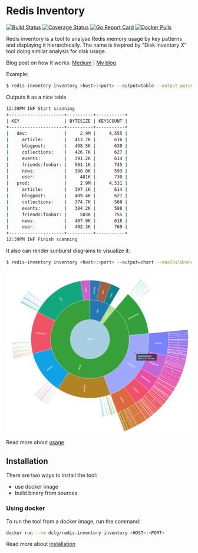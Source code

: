 Redis Inventory
===============

[![Build Status](https://travis-ci.com/obukhov/redis-inventory.svg?branch=master)](https://travis-ci.com/obukhov/redis-inventory)
[![Coverage Status](https://coveralls.io/repos/github/obukhov/redis-inventory/badge.svg?branch=master)](https://coveralls.io/github/obukhov/redis-inventory?branch=master)
[![Go Report Card](https://goreportcard.com/badge/github.com/obukhov/redis-inventory)](https://goreportcard.com/report/github.com/obukhov/redis-inventory)
[![Docker Pulls](https://img.shields.io/docker/pulls/dclg/redis-inventory)](https://hub.docker.com/repository/docker/dclg/redis-inventory)

Redis inventory is a tool to analyse Redis memory usage by key patterns and displaying it hierarchically. The name is
inspired by "Disk Inventory X" tool doing similar analysis for disk usage.

Blog post on how it works: [Medium](https://medium.com/geekculture/analyzing-memory-usage-in-redis-by-key-patterns-e36420a2c225) | [My blog](https://dclg.net/posts/2021-08-16---Redis-inventory/redis-inventory)

Example:

```bash
$ redis-inventory inventory <host>:<port> --output=table --output-params="padSpaces=2&depth=2&human=1"
```

Outputs it as a nice table

```bash
12:39PM INF Start scanning
+---------------------+----------+-----------+
| KEY                 | BYTESIZE | KEYSCOUNT |
+---------------------+----------+-----------+
|   dev:              |     2.9M |     4,555 |
|     article:        |   413.7K |       616 |
|     blogpost:       |   408.5K |       630 |
|     collections:    |   426.7K |       627 |
|     events:         |   391.2K |       614 |
|     friends:foobar: |   501.1K |       745 |
|     news:           |   388.8K |       593 |
|     user:           |     481K |       730 |
|   prod:             |     2.9M |     4,531 |
|     article:        |   397.1K |       614 |
|     blogpost:       |   409.4K |       627 |
|     collections:    |   374.7K |       560 |
|     events:         |   384.2K |       588 |
|     friends:foobar: |     503K |       755 |
|     news:           |   407.9K |       618 |
|     user:           |   492.3K |       769 |
+---------------------+----------+-----------+
12:39PM INF Finish scanning
```

It also can render sunburst diagrams to visualize it:
```bash
$ redis-inventory inventory <host>:<port> --output=chart --maxChildren=100
```


[![Full sunburst diagram](docs/images/diagram1000.png)](docs/images/diagram.png)

Read more about [usage](docs/usage.md)

## Installation

There are two ways to install the tool:

- use docker image
- build binary from sources

### Using docker

To run the tool from a docker image, run the command:

```bash
docker run --rm dclg/redis-inventory inventory <HOST>:<PORT>
```

Read more about [installation](docs/installation.md)
